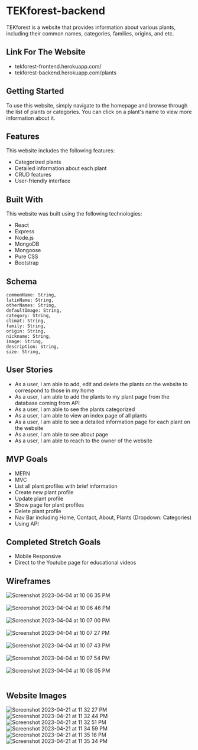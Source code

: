 # TEKforest-backend
TEKforest is a website that provides information about various plants, including their common names, categories, families, origins, and etc.

## Link For The Website

- tekforest-frontend.herokuapp.com/
- tekforest-backend.herokuapp.com/plants

## Getting Started
To use this website, simply navigate to the homepage and browse through the list of plants or categories. You can click on a plant's name to view more information about it.

## Features
This website includes the following features:

- Categorized plants
- Detailed information about each plant
- CRUD features
- User-friendly interface

## Built With
This website was built using the following technologies:

- React
- Express
- Node.js
- MongoDB
- Mongoose
- Pure CSS
- Bootstrap

## Schema

    commonName: String,
    latinName: String,
    otherNames: String,
    defaultImage: String,
    category: String,
    climat: String,
    family: String,
    origin: String,
    nickname: String,
    image: String,
    description: String,
    size: String,

## User Stories

- As a user, I am able to add, edit and delete the plants on the website to correspond to those in my home
- As a user, I am able to add the plants to my plant page from the database coming from API
- As a user, I am able to see the plants categorized
- As a user, I am able to view an index page of all plants
- As a user, I am able to see a detailed information page for each plant on the website
- As a user, I am able to see about page
- As a user, I am able to reach to the owner of the website

## MVP Goals
- MERN
- MVC
- List all plant profiles with brief information
- Create new plant profile
- Update plant profile
- Show page for plant profiles
- Delete plant profile
- Nav Bar including Home, Contact, About, Plants (Dropdown: Categories)
- Using API

## Completed Stretch Goals

- Mobile Responsive
- Direct to the Youtube page for educational videos

## Wireframes

![Screenshot 2023-04-04 at 10 06 35 PM](https://user-images.githubusercontent.com/119981069/233759716-7d02fb50-9117-4687-b30b-30a0793f396b.png)<br><br>
![Screenshot 2023-04-04 at 10 06 46 PM](https://user-images.githubusercontent.com/119981069/233759720-5e2413ec-0ed4-4f04-9d86-f8757439298c.png)<br><br>
![Screenshot 2023-04-04 at 10 07 00 PM](https://user-images.githubusercontent.com/119981069/233759722-a0330388-97b1-4a4e-8b39-88cde619c62e.png)<br><br>
![Screenshot 2023-04-04 at 10 07 27 PM](https://user-images.githubusercontent.com/119981069/233759724-2ee2f56f-0f0f-490e-9db3-f9faab8b7624.png)<br><br>
![Screenshot 2023-04-04 at 10 07 43 PM](https://user-images.githubusercontent.com/119981069/233759727-6ecfbb24-bde5-475e-a7f3-36b58ad313f2.png)<br><br>
![Screenshot 2023-04-04 at 10 07 54 PM](https://user-images.githubusercontent.com/119981069/233759731-69ce264e-c6f4-418f-88d5-a3a18b255972.png)<br><br>
![Screenshot 2023-04-04 at 10 08 05 PM](https://user-images.githubusercontent.com/119981069/233759753-5e02e0a5-1818-48ef-a084-dad4e30b2e53.png)<br><br>

## Website Images

![Screenshot 2023-04-21 at 11 32 27 PM](https://user-images.githubusercontent.com/119981069/233760048-9c5b5c1b-9ffb-48d6-9711-6dcb8d885187.png)
![Screenshot 2023-04-21 at 11 32 44 PM](https://user-images.githubusercontent.com/119981069/233760264-209273a9-f73e-43ac-b357-71ab2889917e.png)
![Screenshot 2023-04-21 at 11 32 51 PM](https://user-images.githubusercontent.com/119981069/233760265-1aaaed7c-9823-4cc7-87e0-189ef5895dbf.png)
![Screenshot 2023-04-21 at 11 34 59 PM](https://user-images.githubusercontent.com/119981069/233760284-3c9838d9-3db2-458b-97d0-a94f5add0737.png)
![Screenshot 2023-04-21 at 11 35 18 PM](https://user-images.githubusercontent.com/119981069/233760288-fad219d3-3431-481e-ad8e-2826854f50e7.png)
![Screenshot 2023-04-21 at 11 35 34 PM](https://user-images.githubusercontent.com/119981069/233760068-aaa4ad19-54ca-4c69-ac32-bc13ee49bd45.png)
